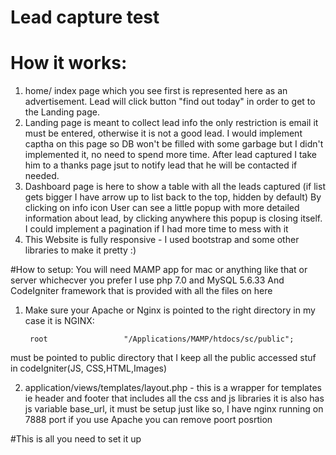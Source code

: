 # Lead capture test

# How it works:

1) home/ index page  which you see first  is represented here as an advertisement. Lead will click button "find out today" in order to get to the Landing page. 
2) Landing page is meant to collect lead info the only restriction is email it must be entered, otherwise it is not a good lead. I would implement captha on this page  so DB won't be filled with some garbage but  I didn't implemented it, no need to spend more time. After lead captured   I take him to a thanks page  jsut to notify lead that he will be contacted if needed.
3) Dashboard page is here to show a table with all the leads captured (if list gets bigger I have  arrow up to list back to the top, hidden by default) By clicking on info icon User can  see a little popup with more detailed information about lead, by clicking anywhere this popup is closing itself. I could implement a pagination if I had more time to mess with it
4) This Website is  fully  responsive - I used bootstrap and some other libraries to make it pretty :) 


#How to setup:
You will need MAMP app for mac or anything like that or server whichecver you prefer
I use php 7.0 and MySQL 5.6.33
And CodeIgniter framework that is provided with all the files on here

1) Make sure your Apache or Nginx is pointed to the right directory in my case it is NGINX:

		root                 "/Applications/MAMP/htdocs/sc/public";
    
must be pointed to public directory that I keep all the public accessed stuf in codeIgniter(JS, CSS,HTML,Images)

2) application/views/templates/layout.php - this is a wrapper for templates ie header and footer  that includes all the css and js libraries  it is also  has js variable  base_url, it must be setup just like so, I have nginx running on 7888 port if you use Apache you can remove poort posrtion

<script type="text/javascript">
  var base_url = 'http://localhost:7888/';
</script>

#This is all you need to set it up
